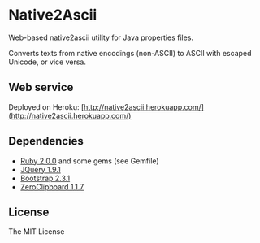 # Native2Ascii

Web-based native2ascii utility for Java properties files.

Converts texts from native encodings (non-ASCII) to ASCII with escaped Unicode, or vice versa.

## Web service
Deployed on Heroku: [http://native2ascii.herokuapp.com/](http://native2ascii.herokuapp.com/)

## Dependencies
- [Ruby 2.0.0](http://www.ruby-lang.org/) and some gems (see Gemfile)
- [JQuery 1.9.1](http://jquery.com/)
- [Bootstrap 2.3.1](http://twitter.github.com/bootstrap/)
- [ZeroClipboard 1.1.7](http://jonrohan.github.io/ZeroClipboard/)

## License
The MIT License

